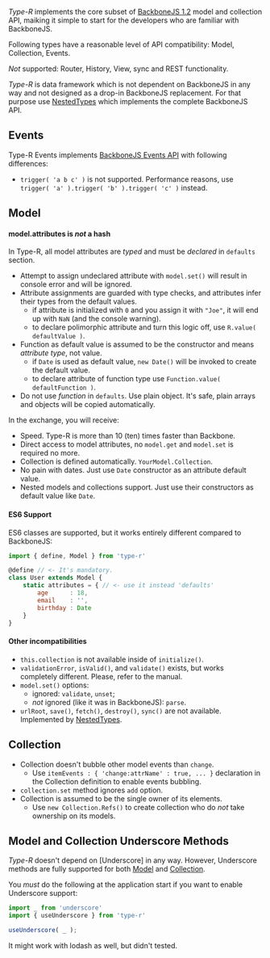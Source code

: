 *Type-R* implements the core subset of [BackboneJS 1.2](https://cdn.rawgit.com/jashkenas/backbone/1.2.3/index.html) model and collection API, maiking it simple
to start for the developers who are familiar with BackboneJS.

Following types have a reasonable level of API compatibility: Model, Collection, Events.

*Not* supported: Router, History, View, sync and REST functionality.

*Type-R* is data framework which is not dependent on BackboneJS in any way and not designed as a drop-in BackboneJS replacement.
For that purpose use [NestedTypes]() which implements the complete BackboneJS API.  

## Events

Type-R Events implements [BackboneJS Events API](https://cdn.rawgit.com/jashkenas/backbone/1.2.3/index.html#Events) with following differences:

- `trigger( 'a b c' )` is not supported. Performance reasons, use `trigger( 'a' ).trigger( 'b' ).trigger( 'c' )` instead.

## Model

#### model.attributes is _not_ a hash

In Type-R, all model attributes are _typed_ and must be _declared_ in `defaults` section.

- Attempt to assign undeclared attribute with `model.set()` will result in console error and will be ignored.
- Attribute assignments are guarded with type checks, and attributes infer their types from the default values.
    - if attribute is initialized with `0` and you assign it with `"Joe"`, it will end up with `NaN` (and the console warning).
    - to declare polimorphic attribute and turn this logic off, use `R.value( defaultValue )`.  
- Function as default value is assumed to be the constructor and means _attribute type_, not value.
    - if `Date` is used as default value, `new Date()` will be invoked to create the default value.
    - to declare attribute of function type use `Function.value( defaultFunction )`.
- Do not use _function_ in `defaults`. Use plain object. It's safe, plain arrays and objects will be copied automatically. 

In the exchange, you will receive:

- Speed. Type-R is more than 10 (ten) times faster than Backbone.
- Direct access to model attributes, no `model.get` and `model.set` is required no more.
- Collection is defined automatically. `YourModel.Collection`.
- No pain with dates. Just use `Date` constructor as an attribute default value.
- Nested models and collections support. Just use their constructors as default value like `Date`.

#### ES6 Support 

ES6 classes are supported, but it works entirely different compared to BackboneJS:

```javascript
import { define, Model } from 'type-r'

@define // <- It's mandatory.
class User extends Model {
    static attributes = { // <- use it instead 'defaults'
        age      : 18,
        email    : '',
        birthday : Date
    }
}
```

#### Other incompatibilities 

- `this.collection` is not available inside of `initialize()`.
- `validationError`, `isValid()`, and `validate()` exists, but works completely different. Please, refer to the manual.
- `model.set()` options:
    - ignored: `validate`, `unset`;
    - *not* ignored (like it was in BackboneJS): `parse`.
- `urlRoot`, `save()`, `fetch()`, `destroy()`, `sync()` are not available. Implemented by [NestedTypes](). 

## Collection

- Collection doesn't bubble other model events than `change`.
    - Use `itemEvents : { 'change:attrName' : true, ... }` declaration in the Collection definition to enable events bubbling.  
- `collection.set` method ignores `add` option.
- Collection is assumed to be the single owner of its elements.
    - Use `new Collection.Refs()` to create collection who do _not_ take ownership on its models.

## Model and Collection Underscore Methods

*Type-R* doesn't depend on [Underscore] in any way. However, Underscore methods are
fully supported for both [Model](https://cdn.rawgit.com/jashkenas/backbone/1.2.3/index.html#Model-Underscore-Methods) and [Collection](https://cdn.rawgit.com/jashkenas/backbone/1.2.3/index.html#Collection-Underscore-Methods).

You *must* do the following at the application start if you want to enable Underscore support:

```javascript
import _ from 'underscore'
import { useUnderscore } from 'type-r'

useUnderscore( _ );
```

It might work with lodash as well, but didn't tested.